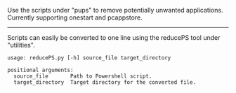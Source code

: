 Use the scripts under "pups" to remove potentially unwanted applications. Currently supporting onestart and pcappstore. 

<hr>

Scripts can easily be converted to one line using the reducePS tool under "utilities". 
```
usage: reducePS.py [-h] source_file target_directory

positional arguments:
  source_file       Path to Powershell script.
  target_directory  Target directory for the converted file.
```
